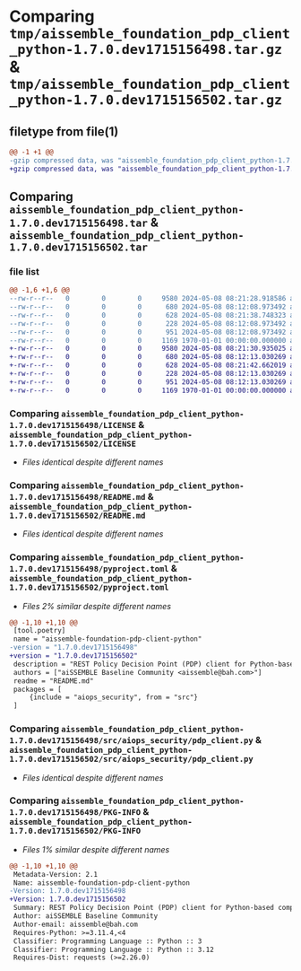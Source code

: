 # Comparing `tmp/aissemble_foundation_pdp_client_python-1.7.0.dev1715156498.tar.gz` & `tmp/aissemble_foundation_pdp_client_python-1.7.0.dev1715156502.tar.gz`

## filetype from file(1)

```diff
@@ -1 +1 @@
-gzip compressed data, was "aissemble_foundation_pdp_client_python-1.7.0.dev1715156498.tar", max compression
+gzip compressed data, was "aissemble_foundation_pdp_client_python-1.7.0.dev1715156502.tar", max compression
```

## Comparing `aissemble_foundation_pdp_client_python-1.7.0.dev1715156498.tar` & `aissemble_foundation_pdp_client_python-1.7.0.dev1715156502.tar`

### file list

```diff
@@ -1,6 +1,6 @@
--rw-r--r--   0        0        0     9580 2024-05-08 08:21:28.918586 aissemble_foundation_pdp_client_python-1.7.0.dev1715156498/LICENSE
--rw-r--r--   0        0        0      680 2024-05-08 08:12:08.973492 aissemble_foundation_pdp_client_python-1.7.0.dev1715156498/README.md
--rw-r--r--   0        0        0      628 2024-05-08 08:21:38.748323 aissemble_foundation_pdp_client_python-1.7.0.dev1715156498/pyproject.toml
--rw-r--r--   0        0        0      228 2024-05-08 08:12:08.973492 aissemble_foundation_pdp_client_python-1.7.0.dev1715156498/src/aiops_security/__init__.py
--rw-r--r--   0        0        0      951 2024-05-08 08:12:08.973492 aissemble_foundation_pdp_client_python-1.7.0.dev1715156498/src/aiops_security/pdp_client.py
--rw-r--r--   0        0        0     1169 1970-01-01 00:00:00.000000 aissemble_foundation_pdp_client_python-1.7.0.dev1715156498/PKG-INFO
+-rw-r--r--   0        0        0     9580 2024-05-08 08:21:30.935025 aissemble_foundation_pdp_client_python-1.7.0.dev1715156502/LICENSE
+-rw-r--r--   0        0        0      680 2024-05-08 08:12:13.030269 aissemble_foundation_pdp_client_python-1.7.0.dev1715156502/README.md
+-rw-r--r--   0        0        0      628 2024-05-08 08:21:42.662019 aissemble_foundation_pdp_client_python-1.7.0.dev1715156502/pyproject.toml
+-rw-r--r--   0        0        0      228 2024-05-08 08:12:13.030269 aissemble_foundation_pdp_client_python-1.7.0.dev1715156502/src/aiops_security/__init__.py
+-rw-r--r--   0        0        0      951 2024-05-08 08:12:13.030269 aissemble_foundation_pdp_client_python-1.7.0.dev1715156502/src/aiops_security/pdp_client.py
+-rw-r--r--   0        0        0     1169 1970-01-01 00:00:00.000000 aissemble_foundation_pdp_client_python-1.7.0.dev1715156502/PKG-INFO
```

### Comparing `aissemble_foundation_pdp_client_python-1.7.0.dev1715156498/LICENSE` & `aissemble_foundation_pdp_client_python-1.7.0.dev1715156502/LICENSE`

 * *Files identical despite different names*

### Comparing `aissemble_foundation_pdp_client_python-1.7.0.dev1715156498/README.md` & `aissemble_foundation_pdp_client_python-1.7.0.dev1715156502/README.md`

 * *Files identical despite different names*

### Comparing `aissemble_foundation_pdp_client_python-1.7.0.dev1715156498/pyproject.toml` & `aissemble_foundation_pdp_client_python-1.7.0.dev1715156502/pyproject.toml`

 * *Files 2% similar despite different names*

```diff
@@ -1,10 +1,10 @@
 [tool.poetry]
 name = "aissemble-foundation-pdp-client-python"
-version = "1.7.0.dev1715156498"
+version = "1.7.0.dev1715156502"
 description = "REST Policy Decision Point (PDP) client for Python-based components"
 authors = ["aiSSEMBLE Baseline Community <aissemble@bah.com>"]
 readme = "README.md"
 packages = [
     {include = "aiops_security", from = "src"}
 ]
```

### Comparing `aissemble_foundation_pdp_client_python-1.7.0.dev1715156498/src/aiops_security/pdp_client.py` & `aissemble_foundation_pdp_client_python-1.7.0.dev1715156502/src/aiops_security/pdp_client.py`

 * *Files identical despite different names*

### Comparing `aissemble_foundation_pdp_client_python-1.7.0.dev1715156498/PKG-INFO` & `aissemble_foundation_pdp_client_python-1.7.0.dev1715156502/PKG-INFO`

 * *Files 1% similar despite different names*

```diff
@@ -1,10 +1,10 @@
 Metadata-Version: 2.1
 Name: aissemble-foundation-pdp-client-python
-Version: 1.7.0.dev1715156498
+Version: 1.7.0.dev1715156502
 Summary: REST Policy Decision Point (PDP) client for Python-based components
 Author: aiSSEMBLE Baseline Community
 Author-email: aissemble@bah.com
 Requires-Python: >=3.11.4,<4
 Classifier: Programming Language :: Python :: 3
 Classifier: Programming Language :: Python :: 3.12
 Requires-Dist: requests (>=2.26.0)
```

